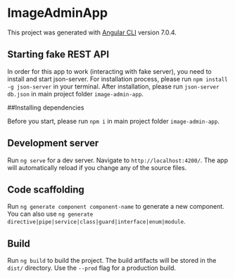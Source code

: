 # ImageAdminApp

This project was generated with [Angular CLI](https://github.com/angular/angular-cli) version 7.0.4.

## Starting fake REST API

In order for this app to work (interacting with fake server), you need to install and start json-server.
For installation process, please run `npm install -g json-server` in your terminal.
After installation, please run `json-server db.json` in main project folder `image-admin-app`.

##Installing dependencies

Before you start, please run `npm i` in main project folder `image-admin-app`.

## Development server

Run `ng serve` for a dev server. Navigate to `http://localhost:4200/`. The app will automatically reload if you change any of the source files.

## Code scaffolding

Run `ng generate component component-name` to generate a new component. You can also use `ng generate directive|pipe|service|class|guard|interface|enum|module`.

## Build

Run `ng build` to build the project. The build artifacts will be stored in the `dist/` directory. Use the `--prod` flag for a production build.
